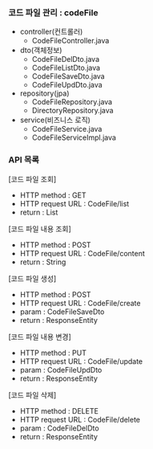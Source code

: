 ### 코드 파일 관리 : codeFile
- controller(컨트롤러)
    - CodeFileController.java
- dto(객체정보)
    - CodeFileDelDto.java
    - CodeFileListDto.java
    - CodeFileSaveDto.java
    - CodeFileUpdDto.java
- repository(jpa)
    - CodeFileRepository.java
    - DirectoryRepository.java
- service(비즈니스 로직)
    - CodeFileService.java
    - CodeFileServiceImpl.java

### API 목록
[코드 파일 조회]
- HTTP method : GET
- HTTP request URL : CodeFile/list
- return : List<CodeFileListDto>

[코드 파일 내용 조회]
- HTTP method : POST
- HTTP request URL : CodeFile/content
- return : String

[코드 파일 생성]
- HTTP method : POST
- HTTP request URL : CodeFile/create
- param : CodeFileSaveDto
- return : ResponseEntity<String>

[코드 파일 내용 변경]
- HTTP method : PUT
- HTTP request URL : CodeFile/update
- param : CodeFileUpdDto
- return : ResponseEntity<String>

[코드 파일 삭제]
- HTTP method : DELETE
- HTTP request URL : CodeFile/delete
- param : CodeFileDelDto
- return : ResponseEntity<String>
